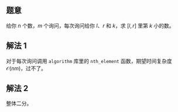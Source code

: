 ## 题意
给你 $n$ 个数，$m$ 个询问，每次询问给你 $l$、$r$ 和 $k$，求 $\left[l, r\right]$ 里第 $k$ 小的数。

## 解法 $1$
对于每次询问调用 `algorithm` 库里的 `nth_element` 函数，期望时间复杂度 $\mathcal O\left(nm\right)$，过不了。

## 解法 $2$
整体二分。